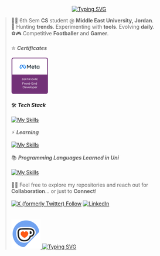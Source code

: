 <div align="center">

[![Typing SVG](https://readme-typing-svg.demolab.com?font=Roboto&size=30&duration=2500&color=9198A1FF&center=true&vCenter=true&lines=Front-End+Developer;Vibe+Coder;Knowledge+Hunter;Lifelong+Learner)](https://git.io/typing-svg)

</div>

>👨‍🎓 6th Sem **CS** student @ **Middle East University, Jordan**.\
>🧠 Hunting **trends**. Experimenting with **tools**. Evolving **daily**.\
>⚽🎮 Competitive **Footballer** and **Gamer**.\
><br/>✮ ***Certificates***
><br/><br/><a href="https://www.credly.com/badges/db31fe9a-140b-4226-b4ba-afa291ab77ca/public_url"><img style="width:100px; height:auto;" src="https://raw.githubusercontent.com/mohadev01-resources/Icons/refs/heads/main/Badges/meta-front-end-developer-certificate.png" alt="Meta Front-End Developer Professional Certificate Credly Badge"><a/>\
><br/>🛠️ ***Tech Stack***
><br/><br/>[![My Skills](https://skillicons.dev/icons?i=html,css,js,react,bootstrap,git,github,vercel,netlify)](https://skillicons.dev)\
><br/>⚡︎ ***Learning***
><br/><br/>[![My Skills](https://skillicons.dev/icons?i=vite,ts,tailwind,next)](https://skillicons.dev)\
><br/>📚 ***Programming Languages Learned in Uni***
><br/><br/>[![My Skills](https://skillicons.dev/icons?i=cpp,java,cs,js,python)](https://skillicons.dev)\
><br/>🙋‍♂ Feel free to explore my repositories and reach out for **Collaboration**... or just to **Connect**!\
><br/>[![X (formerly Twitter) Follow](https://img.shields.io/twitter/follow/mohadev01)](https://x.com/mohadev01)
[![LinkedIn](https://custom-icon-badges.demolab.com/badge/LinkedIn-0A66C2?logo=linkedin-white&logoColor=fff)](https://www.linkedin.com/in/mohadev)\
><br/><br/><a href="https://ko-fi.com/Z8Z31COJGC">
    <img style="width: 80px; height: auto;" src="https://raw.githubusercontent.com/mohadev01-resources/Icons/refs/heads/main/Ko-fi-Gifs/Sticker%20logo.gif" alt="Ko-fi">
</a>[![Typing SVG](https://readme-typing-svg.demolab.com?font=Roboto&duration=2500&pause=200&color=9198A1&center=false&vCenter=false&width=170&height=35&lines=Support;Buy+a+me+a+Coffee)](https://git.io/typing-svg)
